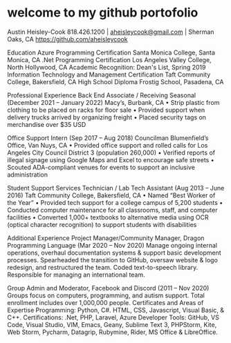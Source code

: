 # welcome to my github portofolio
Austin Heisley-Cook
818.426.1200 | aheisleycook@gmail.com | Sherman Oaks, CA
https://github.com/aheisleycook

Education
Azure Programming Certification
Santa Monica College, Santa Monica, CA
.Net Programming Certification 
Los Angeles Valley College, North Hollywood, CA
Academic Recognition: Dean's List, Spring 2019
Information Technology and Management Certification
Taft Community College, Bakersfield, CA 
High School Diploma
Frostig School, Pasadena, CA

Professional Experience
Back End Associate / Receiving Seasonal (December 2021 – January 2022)
Macy’s, Burbank, CA
    • Strip plastic from clothing to be placed on racks for floor sale
    • Provided support when delivery trucks arrived by organizing freight
    • Placed security tags on merchandise over $35 USD

Office Support Intern (Sep 2017 – Aug 2018)
Councilman Blumenfield’s Office, Van Nuys, CA
    • Provided office support and rolled calls for Los Angeles City Council District 3 (population 260,000)
    • Verified reports of illegal signage using Google Maps and Excel to encourage safe streets
    • Scouted ADA-compliant venues for events to support an inclusive administration

Student Support Services Technician / Lab Tech Assistant (Aug 2013 – June 2016)
Taft Community College, Bakersfield, CA
    • Named “Best Worker of the Year”
    • Provided tech support for a college campus of 5,200 students
    • Conducted computer maintenance for all classrooms, staff, and computer facilities
    • Converted 1,000+ textbooks to alternative media using OCR (optical character recognition) to support students with disabilities

Additional Experience
Project Manager/Community Manager, Dragon Programming Language (Mar 2020 – Nov 2020)
Manage ongoing internal operations, overhaul documentation systems & support basic development processes. Spearheaded the transition to GitHub, oversaw website & logo redesign, and restructured the team. Coded text-to-speech library. Responsible for managing an international team.

Group Admin and Moderator, Facebook and Discord (2011 – Nov 2020)
Groups focus on computers, programming, and autism support. Total enrollment includes over 1,000,000 people.
Certificates and Areas of Expertise
Programming: Python, C#. HTML, CSS, Javascript, Visual Basic, & C++. 
Certifications: .Net, PHP, Laravel, Azure
Developer Tools: GitHub, VS Code, Visual Studio, VIM, Emacs, Geany, Sublime Text 3, PHPStorm, Kite, Web Storm, Pycharm, Datagrip, Rubymine, Rider, MS Office & LibreOffice.
